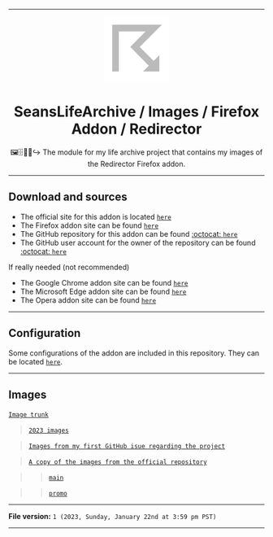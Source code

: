 
***

<div align="center">
  <img alt="Redirector icon (dark mode) failed to load. Click/tap here to attempt to view it" src="/Redirector_Icon-Dark-Theme-128px.png" width="128" class="center"/>
  <H1>SeansLifeArchive / Images / Firefox Addon / Redirector</H1>
  <p>🖼️🗄️🦊️💾️↪️ The module for my life archive project that contains my images of the Redirector Firefox addon.</p>
</div>

***

## Download and sources

* The official site for this addon is located [`here`](http://einaregilsson.com/redirector/)
* The Firefox addon site can be found [`here`](https://addons.mozilla.org/addon/redirector/)
* The GitHub repository for this addon can be found [:octocat: `here`](https://github.com/einaregilsson/Redirector/)
* The GitHub user account for the owner of the repository can be found [:octocat: `here`](https://github.com/einaregilsson/)

If really needed (not recommended)

* The Google Chrome addon site can be found [`here`](https://chrome.google.com/webstore/detail/redirector/ocgpenflpmgnfapjedencafcfakcekcd)
* The Microsoft Edge addon site can be found [`here`](https://microsoftedge.microsoft.com/addons/detail/redirector/jdhdjbcalnfbmfdpfggcogaegfcjdcfp)
* The Opera addon site can be found [`here`](https://addons.opera.com/en/extensions/details/redirector-2/)

***

## Configuration

Some configurations of the addon are included in this repository. They can be located [`here`](/Redirector/Configuration/).

***

## Images

[`Image trunk`](/Redirector/Images/)

> [`2023 images`](/Redirector/Images/2023/)

> [`Images from my first GitHub isue regarding the project`](/Redirector/Images/Einaregilsson/Issue336/)

> [`A copy of the images from the official repository`](/Redirector/Images/Repository/)

> > [`main`](/Redirector/Images/Repository/images/)

> > [`promo`](/Redirector/Images/Repository/promo/)

***

**File version:** `1 (2023, Sunday, January 22nd at 3:59 pm PST)`

***
